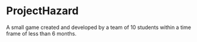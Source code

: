 # ProjectHazard

A small game created and developed by a team of 10 students within a time frame of less than 6 months.
